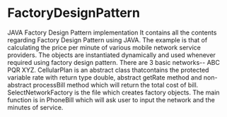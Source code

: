 # FactoryDesignPattern
JAVA Factory Design Pattern implementation
It contains all the contents regarding Factory Design Pattern using JAVA. The example is that of calculating the price per minute of various mobile network service providers.
The objects are instantiated dynamically and used whenever required using factory design pattern. There are 3 basic networks-- ABC PQR XYZ. CellularPlan is an abstract class 
thatcontains the protected variable rate with return type double, abstract getRate method and non-abstract processBill method which will return the total cost of bill.
SelectNetworkFactory is the file which creates factory objects. The main function is in PhoneBill which will ask user to input the network and the minutes of service.
